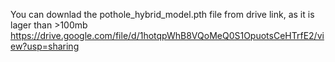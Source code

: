 You can downlad the pothole_hybrid_model.pth file from drive link, as it is lager than >100mb 
https://drive.google.com/file/d/1hotqpWhB8VQoMeQ0S1OpuotsCeHTrfE2/view?usp=sharing
